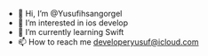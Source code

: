 - 👋 Hi, I’m @Yusufihsangorgel
- 👀 I’m interested in ios develop
- 🌱 I’m currently learning Swift
- 📫 How to reach me developeryusuf@icloud.com

<!---
Yusufihsangorgel/Yusufihsangorgel is a ✨ special ✨ repository because its `README.md` (this file) appears on your GitHub profile.
You can click the Preview link to take a look at your changes.
--->


